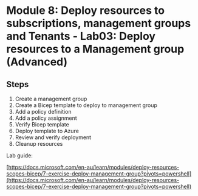 # Module 8: Deploy resources to subscriptions, management groups and Tenants - Lab03: Deploy resources to a Management group (Advanced)

## Steps

1. Create a management group
2. Create a Bicep template to deploy to management group
3. Add a policy definition
4. Add a policy assignment
5. Verify Bicep template
6. Deploy template to Azure
7. Review and verify deployment
8. Cleanup resources

Lab guide:

[https://docs.microsoft.com/en-au/learn/modules/deploy-resources-scopes-bicep/7-exercise-deploy-management-group?pivots=powershell](https://docs.microsoft.com/en-au/learn/modules/deploy-resources-scopes-bicep/7-exercise-deploy-management-group?pivots=powershell)
